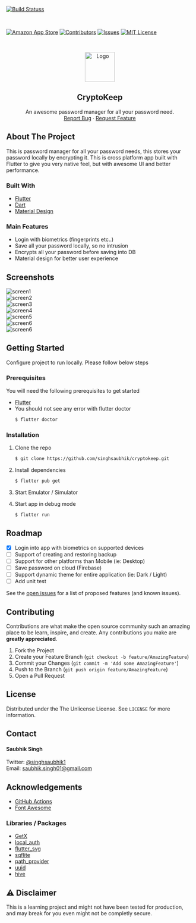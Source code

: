[![Build Statuss](https://github.com/singhsaubhik/cryptokeep/actions/workflows/dart.yml/badge.svg)](https://github.com/singhsaubhik/cryptokeep)


<br />

[![Amazon App Store][amazon-app-store-badge]][amazon-app-store-url]
[![Contributors][contributors-shield]][contributors-url]
[![Issues][issues-shield]][issues-url]
[![MIT License][license-shield]][license-url]



<!-- PROJECT LOGO -->
<br />
<p align="center">
  <a href="https://github.com/singhsaubhik/cryptokeep">
    <img src="assets/images/Logo.png" alt="Logo" width="80" height="80">
  </a>

  <h2 align="center">CryptoKeep</h2>

  <p align="center">
    An awesome password manager for all your password need.
    <br />
    <a href="https://github.com/singhsaubhik/cryptokeep/issues">Report Bug</a>
    ·
    <a href="https://github.com/singhsaubhik/cryptokeep/issues">Request Feature</a>
  </p>
</p>


<!-- ABOUT THE PROJECT -->
## About The Project

This is password manager for all your password needs, this stores your password locally by encrypting it. This is cross platform app built with Flutter to give you very native feel, but with awesome UI and better performance.


### Built With

* [Flutter](https://flutter.dev)
* [Dart](https://dart.dev/)
* [Material Design](https://material.io/design)

### Main Features
* Login with biometrics (fingerprints etc..)
* Save all your password locally, so no intrusion
* Encrypts all your password before saving into DB
* Material design for better user experience


## Screenshots
<img src="assets/screenshots/img1.png" alt="screen1">
<br />
<img src="assets/screenshots/img2.png" alt="screen2">
<br />
<img src="assets/screenshots/img3.png" alt="screen3">
<br />
<img src="assets/screenshots/img4.png" alt="screen4">
<br />
<img src="assets/screenshots/img5.png" alt="screen5">
<br />
<img src="assets/screenshots/img6.png" alt="screen6">
<br />
<img src="assets/screenshots/img7.png" alt="screen6">


<br />




<!-- GETTING STARTED -->
## Getting Started

Configure project to run locally. Please follow below steps

### Prerequisites

You will need the following prerequisites to get started
* [Flutter](https://flutter.dev)
* You should not see any error with flutter doctor
  ```sh
  $ flutter doctor
  ```

### Installation

1. Clone the repo
   ```sh
   $ git clone https://github.com/singhsaubhik/cryptokeep.git
   ```
2. Install dependencies
   ```sh
   $ flutter pub get
   ```
4. Start Emulator / Simulator

4. Start app in debug mode
   ```sh
   $ flutter run
   ```


<!-- ROADMAP -->
## Roadmap

- [x] Login into app with biometrics on supported devices
- [ ] Support of creating and restoring backup
- [ ] Support for other platforms than Mobile (ie: Desktop)
- [ ] Save password on cloud (Firebase)
- [ ] Support dynamic theme for entire application (ie: Dark / Light)
- [ ] Add unit test

See the [open issues](https://github.com/singhsaubhik/cryptokeep/issues) for a list of proposed features (and known issues).



<!-- CONTRIBUTING -->
## Contributing

Contributions are what make the open source community such an amazing place to be learn, inspire, and create. Any contributions you make are **greatly appreciated**.

1. Fork the Project
2. Create your Feature Branch (`git checkout -b feature/AmazingFeature`)
3. Commit your Changes (`git commit -m 'Add some AmazingFeature'`)
4. Push to the Branch (`git push origin feature/AmazingFeature`)
5. Open a Pull Request



<!-- LICENSE -->
## License

Distributed under the The Unlicense License. See `LICENSE` for more information.



<!-- CONTACT -->
## Contact

#### Saubhik Singh
Twitter: [@singhsaubhik1](https://twitter.com/singhsaubhik1)
<br />
Email: saubhik.singh01@gmail.com


<!-- ACKNOWLEDGEMENTS -->
## Acknowledgements
* [GitHub Actions](https://github.com/features/actions)
* [Font Awesome](https://fontawesome.com/)

### Libraries / Packages
* [GetX](https://pub.dev/packages/get)
* [local_auth](https://pub.dev/packages/local_auth)
* [flutter_svg](https://pub.dev/packages/flutter_svg)
* [sqflite](https://pub.dev/packages/sqflite)
* [path_provider](https://pub.dev/packages/path_provider)
* [uuid](https://pub.dev/packages/uuid)
* [hive](https://pub.dev/packages/hive)



[contributors-shield]: https://img.shields.io/github/contributors/singhsaubhik/cryptokeep.svg?style=for-the-badge
[contributors-url]: https://github.com/singhsaubhik/cryptokeep/graphs/contributors
[issues-shield]: https://img.shields.io/github/issues/singhsaubhik/cryptokeep.svg?style=for-the-badge
[issues-url]: https://github.com/singhsaubhik/cryptokeep/issues
[license-shield]: https://img.shields.io/github/license/singhsaubhik/cryptokeep.svg?style=for-the-badge
[license-url]: https://github.com/singhsaubhik/cryptokeep/blob/master/LICENSE
[amazon-app-store-badge]: https://img.shields.io/badge/Amazon%20Developer-Store-blue.svg?&style=for-the-badge&logo=amazon-aws&logoColor=white
[amazon-app-store-url]: https://www.amazon.com/gp/product/B08Z7SFQZK


## ⚠️ Disclaimer
This is a learning project and might not have been tested for production, and may break for you even might not be completly secure.